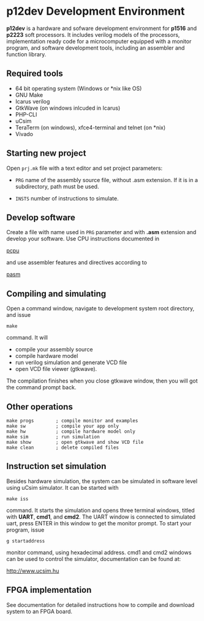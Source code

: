 # p12dev Development Environment

**p12dev** is a hardware and sofware development environment for
**p1516** and **p2223** soft processors. It includes verilog models of
the processors, implementation ready code for a microcomputer equipped
with a monitor program, and software development tools, including an
assembler and function library.


## Required tools

- 64 bit operating system (Windows or *nix like OS)
- GNU Make
- Icarus verilog
- GtkWave (on windows inlcuded in Icarus)
- PHP-CLI
- uCsim
- TeraTerm (on windows), xfce4-terminal and telnet (on *nix)
- Vivado


## Starting new project

Open `prj.mk` file with a text editor and set project parameters:

- `PRG` name of the assembly source file, without .asm extension. If
  it is in a subdirectory, path must be used.
  
- `INSTS` number of instructions to simulate.


## Develop software

Create a file with name used in `PRG` parameter and with **.asm**
extension and develop your software. Use CPU instructions documented in

[pcpu](https://danieldrotos.github.io/p12dev/p2223.html)

and use assembler features and directives according to

[pasm](https://danieldrotos.github.io/p12dev/asm.html)


## Compiling and simulating

Open a command window, navigate to development system root directory,
and issue

```
make
```

command. It will

- compile your assembly source
- compile hardware model
- run verilog simulation and generate VCD file
- open VCD file viewer (gtkwave).

The compilation finishes when you close gtkwave window, then you will
got the command prompt back.


## Other operations

```
make progs        ; compile monitor and examples
make sw           ; compile your app only
make hw           ; compile hardware model only
make sim          ; run simulation
make show         ; open gtkwave and show VCD file
make clean        ; delete compiled files
```


## Instruction set simulation

Besides hardware simulation, the system can be simulated in software
level using uCsim simulator. It can be started with

```
make iss
```

command. It starts the simulation and opens three terminal windows,
titled with **UART**, **cmd1**, and **cmd2**. The UART window is
connected to simulated uart, press ENTER in this window to get the
monitor prompt. To start your program, issue

```
g startaddress
```

monitor command, using hexadecimal address. cmd1 and cmd2 windows can
be used to control the simulator, documentation can be found at:

http://www.ucsim.hu


## FPGA implementation

See documentation for detailed instructions how to compile and
download system to an FPGA board.
